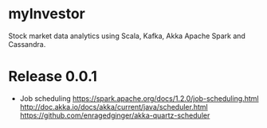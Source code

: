 # myInvestor
Stock market data analytics using Scala, Kafka, Akka Apache Spark and Cassandra.

# Release 0.0.1
- Job scheduling
https://spark.apache.org/docs/1.2.0/job-scheduling.html
http://doc.akka.io/docs/akka/current/java/scheduler.html
https://github.com/enragedginger/akka-quartz-scheduler
